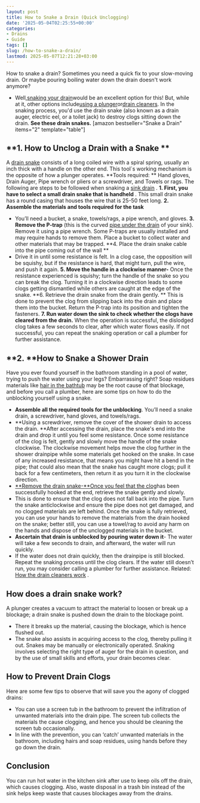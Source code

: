 ```yaml
---
layout: post
title: How to Snake a Drain (Quick Unclogging)
date: '2025-05-04T02:25:55+00:00'
categories:
- Drains
- Guide
tags: []
slug: /how-to-snake-a-drain/
lastmod: 2025-05-07T12:21:28+03:00
---
```


How to snake a drain? Sometimes you need a quick fix to your slow-moving drain. Or maybe pouring boiling water down the drain doesn't work anymore?
- Well,[snaking your drain](https://pestpolicy.com/best-drain-snakes/)would be an excellent option for this! But, while at it, other options include[using a plunger](https://pestpolicy.com/how-to-use-a-plunger/)or[drain cleaners](https://pestpolicy.com/best-drain-cleaner//).
In the snaking process, you'd use the drain snake (also known as a drain auger, electric eel, or a toilet jack) to destroy clogs sitting down the drain.
**See these drain snakes.**
[amazon bestseller="Snake a Drain" items="2" template="table"]
## **1. How to Unclog a Drain with a Snake **
A
[drain snake](https://pestpolicy.com/best-drain-snakes/)
consists of a long coiled wire with a spiral spring, usually an inch thick with a handle on the other end. This tool`s working mechanism is the opposite of how a plunger operates.
**Tools required: **
Hand gloves, Drain Auger, Pipe wrench or pliers or a screwdriver, and Towels or rags. The following are steps to be followed when snaking a
[sink drain](https://pestpolicy.com/thrift-drain-cleaner-review/)
.
**1. First, you have to select a small drain snake that is handheld**
. This small drain snake has a round casing that houses the wire that is 25-50 feet long.
**2. Assemble the materials and tools required for the task**
- You’ll need a bucket, a snake, towels/rags, a pipe wrench, and gloves.
**3. Remove the P-trap**
(this is the curved
[pipe under the drain](https://pestpolicy.com/sink-not-draining-but-pipes-clear/)
of your sink). Remove it using a pipe wrench.
Some P-traps are usually installed and may require hands to remove them. Place a bucket to collect water and other materials that may be trapped.
**4. Place the drain snake cable into the pipe coming out of the wall **
- Drive it in until some resistance is felt.
In a clog case, the opposition will be squishy, but if the resistance is hard, that might turn, pull the wire, and push it again.
**5. Move the handle in a clockwise manner-**
Once the resistance experienced is squishy; turn the handle of the snake so you can break the clog.
Turning it in a clockwise direction leads to some clogs getting dismantled while others are caught at the edge of the snake.
**6. Retrieve the drain snake from the drain gently. **
This is done to prevent the clog from slipping back into the drain and place them into the bucket. Return the P-trap into its position and tighten the fasteners.
**7. Run water down the sink to check whether the clogs have cleared from the drain.**
When the operation is successful, the dislodged clog takes a few seconds to clear, after which water flows easily. If not successful, you can repeat the snaking operation or call a plumber for further assistance.
## **2. **How to Snake a Shower Drain
Have you ever found yourself in the bathroom standing in a pool of water, trying to push the water using your legs? Embarrassing right?
Soap residues materials like
[hair in the bathtub](https://pestpolicy.com/how-to-unclog-a-bathtub-drain-with-standing-water/)
may be the root cause of that blockage, and before you call a plumber, here are some tips on how to do the unblocking yourself using a snake.
- **Assemble all the required tools for the unblocking**. You’ll need a snake drain, a screwdriver, hand gloves, and towels/rags.
- **Using a screwdriver, remove the cover of the shower drain to access the drain. **After accessing the drain, place the snake's end into the drain and drop it until you feel some resistance.
Once some resistance of the clog is felt, gently and slowly move the handle of the snake clockwise.
The clockwise movement helps move the clog further in the shower drainpipe while some materials get hooked on the snake.
In case of any increased resistance, that means you might have hit a bend in the pipe; that could also mean that the snake has caught more clogs; pull it back for a few centimeters, then return it as you turn it in the clockwise direction.
- [**Remove the drain snake-**Once you feel that the clog](https://pestpolicy.com/drano-max-gel-clog-remover-review/)has been successfully hooked at the end, retrieve the snake gently and slowly.
- This is done to ensure that the clog does not fall back into the pipe. Turn the snake anticlockwise and ensure the pipe does not get damaged, and no clogged materials are left behind.
Once the snake is fully retrieved, you can use your hands to remove the materials from the drain hooked on the snake; better still, you can use a towel/rag to avoid any harm on the hands and dispose of the unclogged materials in the bucket.
- **Ascertain that drain is unblocked by pouring water down it**- The water will take a few seconds to drain, and afterward, the water will run quickly.
- If the water does not drain quickly, then the drainpipe is still blocked. Repeat the snaking process until the clog clears. If the water still doesn’t run, you may consider calling a plumber for further assistance.
Related:
[How the drain cleaners work](https://pestpolicy.com/how-drain-cleaners-work/)
.
## **How does a drain snake work?**
A plunger creates a vacuum to attract the material to loosen or break up a blockage; a drain snake is pushed down the drain to the blockage point.
- There it breaks up the material, causing the blockage, which is hence flushed out.
- The snake also assists in acquiring access to the clog, thereby pulling it out. Snakes may be manually or electronically operated.
Snaking involves selecting the right type of auger for the drain in question, and by the use of small skills and efforts, your drain becomes clear.
## **How to Prevent Drain Clogs**
Here are some few tips to observe that will save you the agony of clogged drains:
- You can use a screen tub in the bathroom to prevent the infiltration of unwanted materials into the drain pipe. The screen tub collects the materials the cause clogging, and hence you should be cleaning the screen tub occasionally.
- In line with the prevention, you can ‘catch’ unwanted materials in the bathroom, including hairs and soap residues, using hands before they go down the drain.
## Conclusion
You can run hot water in the kitchen sink after use to keep oils off the drain, which causes clogging.
Also, waste disposal in a trash bin instead of the sink helps keep waste that causes blockages away from the drains.
